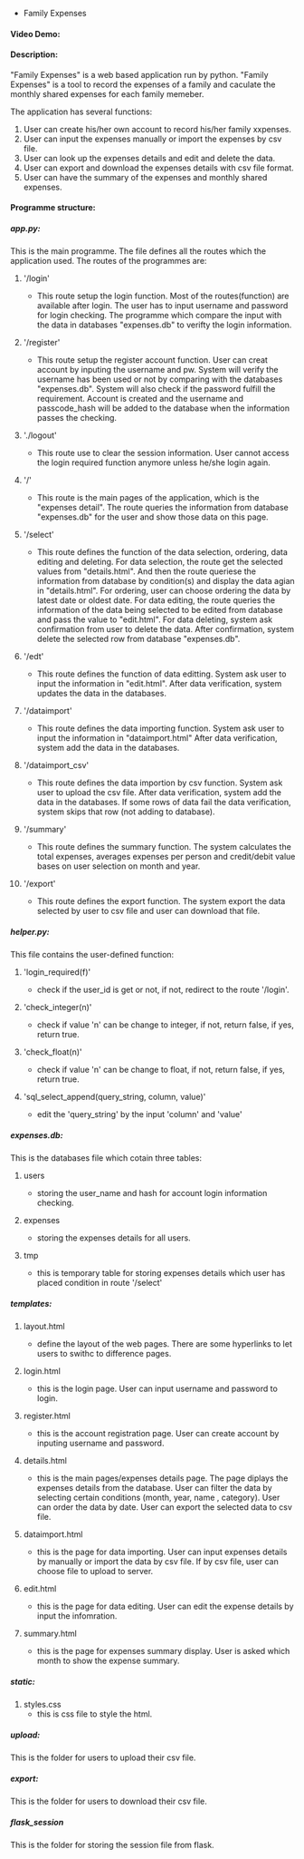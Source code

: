 * Family Expenses
#### Video Demo:
#### Description:

"Family Expenses" is a web based application run by python. "Family Expenses" is a tool to record the expenses of a family
and caculate the monthly shared expenses for each family memeber.

The application has several functions:
1. User can create his/her own account to record his/her family xxpenses.
2. User can input the expenses manually or import the expenses by csv file.
3. User can look up the expenses details and edit and delete the data.
4. User can export and download the expenses details with csv file format.
5. User can have the summary of the expenses and monthly shared expenses.

#### Programme structure:
##### app.py:

This is the main programme. The file defines all the routes which the application used.
The routes of the programmes are:
1. '/login'
   - This route setup the login function. Most of the routes(function) are available after login.
    The user has to input username and password for login checking. The programme which compare the input
    with the data in databases "expenses.db" to verifty the login information.

2. '/register'
   - This route setup the register account function. User can creat account by inputing the username and pw.
   System will verify the username has been used or not by comparing with the databases "expenses.db".
   System will also check if the password fulfill the requirement. Account is created and the username
   and passcode_hash will be added to the database when the information passes the checking.

3. './logout'
   - This route use to clear the session information. User cannot access the login required function anymore unless
   he/she login again.

4. '/'
   - This route is the main pages of the application, which is the "expenses detail". The route queries the information from
   database "expenses.db" for the user and show those data on this page.

5. '/select'
   - This route defines the function of the data selection, ordering, data editing and deleting. For data selection, the route get
   the selected values from "details.html". And then the route queriese the information from database by condition(s)
   and display the data agian in "details.html". For ordering, user can choose ordering the data by latest date or oldest date. For data editing, the route queries the information of the data being
   selected to be edited from database and pass the value to "edit.html". For data deleting, system ask confirmation from
   user to delete the data. After confirmation, system delete the selected row from database "expenses.db".

6. '/edt'
    - This route defines the function of data editting. System ask user to input the information in "edit.html". After data verification, system updates the data in the databases.

7. '/dataimport'
   - This route defines the data importing function. System ask user to input the information in "dataimport.html" After data verification, system add the data in the databases.

8. '/dataimport_csv'
   - This route defines the data importion by csv function. System ask user to upload the csv file. After data verification,
   system add the data in the databases. If some rows of data fail the data verification, system skips that row (not adding to database).

9. '/summary'
   - This route defines the summary function. The system calculates the total expenses, averages expenses per person and credit/debit value bases on user selection on month and year.

10. '/export'
    - This route defines the export function. The system export the data selected by user to csv file and user can download that file.

##### helper.py:

This file contains the user-defined function:

1. 'login_required(f)'
   - check if the user_id is get or not, if not, redirect to the route '/login'.

2. 'check_integer(n)'
   - check if value 'n' can be change to integer, if not, return false, if yes, return true.

3. 'check_float(n)'
   - check if value 'n' can be change to float, if not, return false, if yes, return true.

4. 'sql_select_append(query_string, column, value)'
   - edit the 'query_string' by the input 'column' and 'value'

##### expenses.db:

This is the databases file which cotain three tables:

1. users
   - storing the user_name and hash for account login information checking.

2. expenses
   - storing the expenses details for all users.

3. tmp
   - this is temporary table for storing expenses details which user has placed condition in route '/select'

##### templates:

1. layout.html
   - define the layout of the web pages. There are some hyperlinks to let users to swithc to difference pages.

2. login.html
   - this is the login page. User can input username and password to login.

3. register.html
   - this is the account registration page. User can create account by inputing username and password.

4. details.html
   - this is the main pages/expenses details page. The page diplays the expenses details from the database. User can filter the data by selecting certain conditions (month, year, name , category). User can order the data by date. User can export the selected data to csv file.

5. dataimport.html
   - this is the page for data importing. User can input expenses details by manually or import the data by csv file. If by csv file, user can choose file to upload to server.

6. edit.html
   - this is the page for data editing. User can edit the expense details by input the infomration.

7. summary.html
   - this is the page for expenses summary display. User is asked which month to show the expense summary.

##### static:
1. styles.css
   - this is css file to style the html.

##### upload:
This is the folder for users to upload their csv file.

##### export:
This is the folder for users to download their csv file.

##### flask_session
This is the folder for storing the session file from flask.



